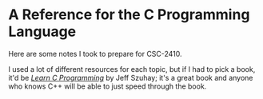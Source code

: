  # A Reference for the C Programming Language
 
 Here are some notes I took to prepare for CSC-2410. <br />
 
 I used a lot of different resources for each topic, but if I had to pick a book, it'd be [_Learn C Programming_](https://www.barnesandnoble.com/w/learn-c-programming-jeff-szuhay/1137258930) 
 by Jeff Szuhay; it's a great book and anyone who knows C++ will be able to just speed through the book.
